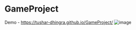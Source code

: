 # GameProject
Demo - https://tushar-dhingra.github.io/GameProject/
![image](https://github.com/Tushar-Dhingra/GameProject/assets/120412316/e44601b7-f231-459e-8d84-ea1e1bbadc4a)
